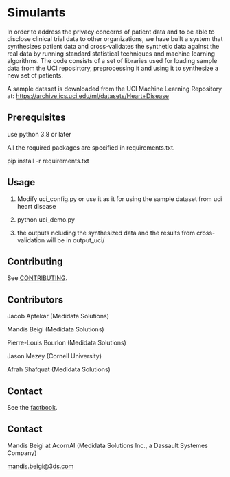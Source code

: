 # Simulants 

In order to address the privacy concerns of patient data and to be able to disclose clinical trial data to
other organizations, we have built a system that synthesizes patient data and cross-validates the synthetic data
against the real data by running standard statistical techniques and machine learning algorithms.
The code consists of a set of libraries used for loading sample data from the UCI reposirtory, preprocessing it
and using it to synthesize a new set of patients.

A sample dataset is downloaded from the UCI Machine Learning Repository at:
https://archive.ics.uci.edu/ml/datasets/Heart+Disease


## Prerequisites
use python 3.8 or later

All the required packages are specified in requirements.txt.

pip install -r requirements.txt



## Usage
1. Modify uci_config.py    or use it as it for using the sample dataset from uci heart disease

2. python uci_demo.py

3. the outputs ncluding the synthesized data and the results from cross-validation will be in output_uci/


## Contributing
See [CONTRIBUTING](CONTRIBUTING.md).

## Contributors
Jacob Aptekar (Medidata Solutions)

Mandis Beigi (Medidata Solutions)

Pierre-Louis Bourlon (Medidata Solutions)

Jason Mezey (Cornell University)

Afrah Shafquat (Medidata Solutions)


## Contact
See the [factbook](factbook.yaml).
## Contact
Mandis Beigi at AcornAI (Medidata Solutions Inc., a Dassault Systemes Company)

mandis.beigi@3ds.com

